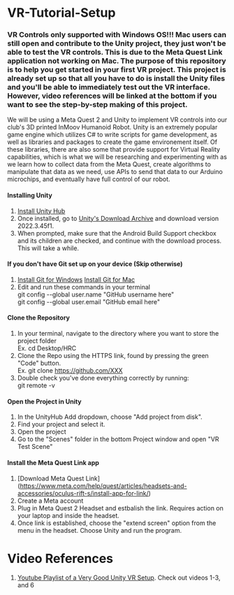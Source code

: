 # VR-Tutorial-Setup
### VR Controls only supported with Windows OS!!! Mac users can still open and contribute to the Unity project, they just won't be able to test the VR controls. This is due to the Meta Quest Link application not working on Mac. The purpose of this repository is to help you get started in your first VR project. This project is already set up so that all you have to do is install the Unity files and you'll be able to immediately test out the VR interface. However, video references will be linked at the bottom if you want to see the step-by-step making of this project.
We will be using a Meta Quest 2 and Unity to implement VR controls into our club's 3D printed InMoov Humanoid Robot. Unity is an extremely popular game engine which utilizes C# to write scripts for game development, as well as libraries and packages to create the game environement itself. Of these libraries, there are also some that provide support for Virtual Reality capabilities, which is what we will be researching and experimenting with as we learn how to collect data from the Meta Quest, create algorithms to manipulate that data as we need, use APIs to send that data to our Arduino microchips, and eventually have full control of our robot.

#### Installing Unity
1. [Install Unity Hub](https://unity.com/download)
2. Once installed, go to [Unity's Download Archive](https://unity.com/releases/editor/archive) and download version 2022.3.45f1.
3. When prompted, make sure that the Android Build Support checkbox and its children are checked, and continue with the download process. This will take a while.
   
#### If you don't have Git set up on your device (Skip otherwise)
1. [Install Git for Windows](https://git-scm.com/download/win)
   [Install Git for Mac](https://git-scm.com/download/mac)
2. Edit and run these commands in your terminal<br/>
     git config --global user.name "GitHub username here"<br/>
     git config --global user.email "GitHub email here"

#### Clone the Repository
1. In your terminal, navigate to the directory where you want to store the project folder<br/>
     Ex. cd Desktop/HRC
2. Clone the Repo using the HTTPS link, found by pressing the green "Code" button.<br/>
     Ex. git clone https://github.com/XXX
3. Double check you've done everything correctly by running:<br/>
     git remote -v

#### Open the Project in Unity
1. In the UnityHub Add dropdown, choose "Add project from disk".
2. Find your project and select it.
3. Open the project
4. Go to the "Scenes" folder in the bottom Project window and open "VR Test Scene"
      
#### Install the Meta Quest Link app
1. [Download Meta Quest Link] (https://www.meta.com/help/quest/articles/headsets-and-accessories/oculus-rift-s/install-app-for-link/)
2. Create a Meta account
3. Plug in Meta Quest 2 Headset and estbalish the link. Requires action on your laptop and inside the headset.
4. Once link is established, choose the "extend screen" option from the menu in the headset. Choose Unity and run the program.

# Video References
1. [Youtube Playlist of a Very Good Unity VR Setup](https://youtube.com/playlist?list=PLX8u1QKl_yPD4IQhcPlkqxMt35X2COvm0&si=6ncEnU9DhJC6cByr). Check out videos 1-3, and 6
